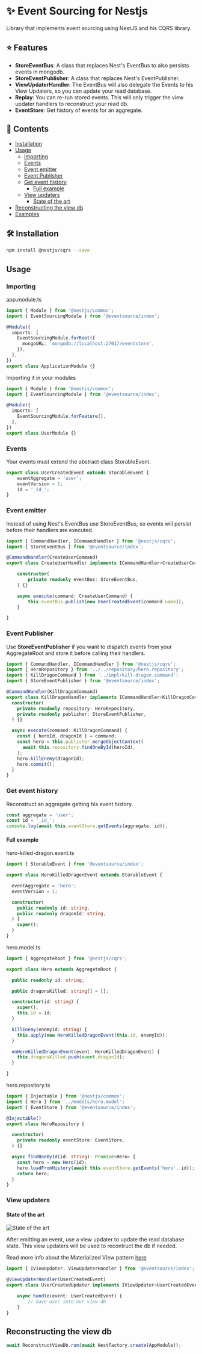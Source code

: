 ✨ Event Sourcing for Nestjs
=====

Library that implements event sourcing using NestJS and his CQRS library.

## ⭐️ Features
* **StoreEventBus**: A class that replaces Nest's EventBus to also persists events in mongodb.
* **StoreEventPublisher**: A class that replaces Nest's EventPublisher.
* **ViewUpdaterHandler**: The EventBus will also delegate the Events to his View Updaters, so you can update your read database.
* **Replay**: You can re-run stored events. This will only trigger the view updater handlers to reconstruct your read db.
* **EventStore**: Get history of events for an aggregate.


## 📖 Contents

- [Installation](#installation)
- [Usage](#usage)
  - [Importing](#importing)
  - [Events](#events)
  - [Event emitter](#event-emitter)
  - [Event Publisher](#event-publisher)
  - [Get event history](#get-event-history)
    - [Full example](#full-example)
  - [View updaters](#view-updaters)
    - [State of the art](#state-of-the-art)
- [Reconstructing the view db](#reconstructing-the-view-db)
- [Examples](#examples)

## 🛠 Installation
```bash
npm install @nestjs/cqrs --save
```

## Usage

### Importing

app.module.ts
```ts
import { Module } from '@nestjs/common';
import { EventSourcingModule } from '@eventsource/index';

@Module({
  imports: [
    EventSourcingModule.forRoot({
      mongoURL: 'mongodb://localhost:27017/eventstore',
    }),
  ],
})
export class ApplicationModule {}
```

Importing it in your modules
```ts
import { Module } from '@nestjs/common';
import { EventSourcingModule } from '@eventsource/index';

@Module({
  imports: [
    EventSourcingModule.forFeature(),
  ],
})
export class UserModule {}
```

### Events
Your events must extend the abstract class StorableEvent.

```ts
export class UserCreatedEvent extends StorableEvent {
    eventAggregate = 'user';
    eventVersion = 1;
    id = '_id_';
}
```

### Event emitter
Instead of using Nest's EventBus use StoreEventBus, so events will persist before their handlers are executed.

```ts
import { CommandHandler, ICommandHandler } from '@nestjs/cqrs';
import { StoreEventBus } from '@eventsource/index';

@CommandHandler(CreateUserCommand)
export class CreateUserHandler implements ICommandHandler<CreateUserCommand> {

    constructor(
        private readonly eventBus: StoreEventBus,
    ) {}

    async execute(command: CreateUserCommand) {
        this.eventBus.publish(new UserCreatedEvent(command.name));
    }

}
```

### Event Publisher
Use **StoreEventPublisher** if you want to dispatch events from your AggregateRoot and store it before calling their handlers.

```ts
import { CommandHandler, ICommandHandler } from '@nestjs/cqrs';
import { HeroRepository } from '../../repository/hero.repository';
import { KillDragonCommand } from '../impl/kill-dragon.command';
import { StoreEventPublisher } from '@eventsource/index';

@CommandHandler(KillDragonCommand)
export class KillDragonHandler implements ICommandHandler<KillDragonCommand> {
  constructor(
    private readonly repository: HeroRepository,
    private readonly publisher: StoreEventPublisher,
  ) {}

  async execute(command: KillDragonCommand) {
    const { heroId, dragonId } = command;
    const hero = this.publisher.mergeObjectContext(
      await this.repository.findOneById(heroId),
    );
    hero.killEnemy(dragonId);
    hero.commit();
  }
}
```

### Get event history

Reconstruct an aggregate getting his event history.

```ts
const aggregate = 'user';
const id = '_id_';
console.log(await this.eventStore.getEvents(aggregate, id));
```

#### Full example

hero-killed-dragon.event.ts
```ts
import { StorableEvent } from '@eventsource/index';

export class HeroKilledDragonEvent extends StorableEvent {

  eventAggregate = 'hero';
  eventVersion = 1;

  constructor(
    public readonly id: string,
    public readonly dragonId: string,
  ) {
    super();
  }
}
```

hero.model.ts
```ts
import { AggregateRoot } from '@nestjs/cqrs';

export class Hero extends AggregateRoot {

  public readonly id: string;

  public dragonsKilled: string[] = [];

  constructor(id: string) {
    super();
    this.id = id;
  }

  killEnemy(enemyId: string) {
    this.apply(new HeroKilledDragonEvent(this.id, enemyId));
  }

  onHeroKilledDragonEvent(event: HeroKilledDragonEvent) {
    this.dragonsKilled.push(event.dragonId);
  }

}
```

hero.repository.ts
```ts
import { Injectable } from '@nestjs/common';
import { Hero } from '../models/hero.model';
import { EventStore } from '@eventsource/index';

@Injectable()
export class HeroRepository {

  constructor(
    private readonly eventStore: EventStore,
  ) {}

  async findOneById(id: string): Promise<Hero> {
    const hero = new Hero(id);
    hero.loadFromHistory(await this.eventStore.getEvents('hero', id));
    return hero;
  }
}
```


### View updaters


#### State of the art
![State of the art](https://raw.githubusercontent.com/benjaballah/nestjs-eventsource-apps/master/libs/eventsource-lib/docs/state.jpg)


After emitting an event, use a view updater to update the read database state.
This view updaters will be used to recontruct the db if needed.

Read more info about the Materialized View pattern [here](https://docs.microsoft.com/en-gb/azure/architecture/patterns/materialized-view)

```ts
import { IViewUpdater, ViewUpdaterHandler } from '@eventsource/index';

@ViewUpdaterHandler(UserCreatedEvent)
export class UserCreatedUpdater implements IViewUpdater<UserCreatedEvent> {

    async handle(event: UserCreatedEvent) {
        // Save user into our view db
    }
}
```

## Reconstructing the view db

```ts
await ReconstructViewDb.run(await NestFactory.create(AppModule));
```
